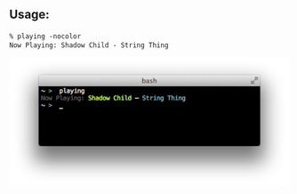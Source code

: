 Usage:
------
~~~~~~
% playing -nocolor
Now Playing: Shadow Child - String Thing
~~~~~~
![colored output](scrots/color.png)

